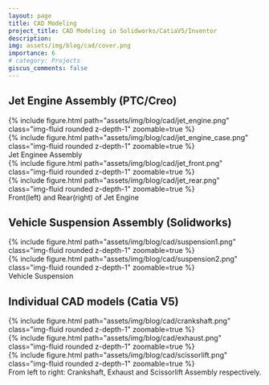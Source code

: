 ```yaml
---
layout: page
title: CAD Modeling
project_title: CAD Modeling in Solidworks/CatiaV5/Inventor
description: 
img: assets/img/blog/cad/cover.png
importance: 6
# category: Projects
giscus_comments: false
---
```


## Jet Engine Assembly (PTC/Creo)

<div class="row mt-3">
    <div class="col-sm mt-3 mt-md-0">
        {% include figure.html path="assets/img/blog/cad/jet_engine.png" class="img-fluid rounded z-depth-1" zoomable=true %}
    </div>
    <div class="col-sm mt-3 mt-md-0">
        {% include figure.html path="assets/img/blog/cad/jet_engine_case.png" class="img-fluid rounded z-depth-1" zoomable=true %}
    </div>
</div>
<div class="caption">
    Jet Enginee Assembly
</div>

<div class="row mt-3">
    <div class="col-sm mt-3 mt-md-0">
        {% include figure.html path="assets/img/blog/cad/jet_front.png" class="img-fluid rounded z-depth-1" zoomable=true %}
    </div>
    <div class="col-sm mt-3 mt-md-0">
        {% include figure.html path="assets/img/blog/cad/jet_rear.png" class="img-fluid rounded z-depth-1" zoomable=true %}
    </div>
</div>
<div class="caption">
    Front(left) and Rear(right) of Jet Engine
</div>

## Vehicle Suspension Assembly (Solidworks)

<div class="row mt-3">
    <div class="col-sm mt-3 mt-md-0">
        {% include figure.html path="assets/img/blog/cad/suspension1.png" class="img-fluid rounded z-depth-1" zoomable=true %}
    </div>
    <div class="col-sm mt-3 mt-md-0">
        {% include figure.html path="assets/img/blog/cad/suspension2.png" class="img-fluid rounded z-depth-1" zoomable=true %}
    </div>
</div>
<div class="caption">
    Vehicle Suspension
</div>

## Individual CAD models (Catia V5)

<div class="row mt-3">
    <div class="col-sm-4 mt-3 mt-md-0">
        {% include figure.html path="assets/img/blog/cad/crankshaft.png" class="img-fluid rounded z-depth-1" zoomable=true %}
    </div>
    <div class="col-sm-4 mt-3 mt-md-0">
        {% include figure.html path="assets/img/blog/cad/exhaust.png" class="img-fluid rounded z-depth-1" zoomable=true %}
    </div>
    <div class="col-sm-4 mt-3 mt-md-0">
        {% include figure.html path="assets/img/blog/cad/scissorlift.png" class="img-fluid rounded z-depth-1" zoomable=true %}
    </div>
</div>
<div class="caption">
    From left to right: Crankshaft, Exhaust and Scissorlift Assembly respectively.
</div>
